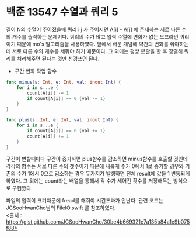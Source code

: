 # 백준 13547 수열과 쿼리 5
길이 N의 수열이 주어졌을때 쿼리 i j 가 주어지면 A[i] - A[j] 에 존재하는 서로 다른 수의 개수를 출력하는 문제이다. 쿼리의 수가 많고 입력 수열에 변화가 없는 오프라인 쿼리이기 때문에 mo's 알고리즘을 사용하였다. 앞에서 배운 개념에 약간의 변화를 줘야하는데 서로 다른 수의 개수를 세줘야 하기 때문이다. 그 외에는 평방 분할을 한 후 정렬해 쿼리를 처리해주면 된다는 것만 신경쓰면 된다.
- 구간 변화 작업 함수
```swift
func minus(s: Int, e: Int, val: inout Int) {
    for i in s...e {
        count[A[i]] -= 1
        if count[A[i]] == 0 {val -= 1}
    }
}

func plus(s: Int, e: Int, val: inout Int) {
    for i in s...e {
        if count[A[i]] == 0 {val += 1}
        count[A[i]] += 1
    }
}
```
구간이 변할때마다 구간이 증가하면 plus함수를 감소하면 minus함수를 호출할 것인데 각각의 함수는 서로 다른 수의 갯수이기 때문에 새롭게 수가 0에서 1로 증가할 경우와 기존의 수가 1에서 0으로 감소하는 경우 두가지가 발생하면 전체 result에 값을 1 변동되게 하였다. 그 외에는 count라는 배열을 통해서 각 수가 세어진 횟수를 저장해두는 방식으로 구현했다.  
  
파일의 입력이 크기때문에 fread를 해줘야 시간초과가 안난다. 관련 코드는 JCSooHwanCho님의 FileIO.swift 를 참조하였다.  
<출처 : https://gist.github.com/JCSooHwanCho/30be4b669321e7a135b84a1e9b075f88>
